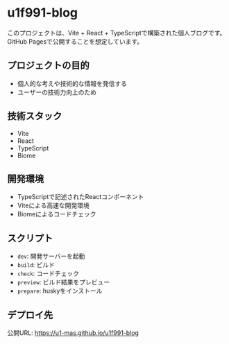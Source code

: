 # u1f991-blog

このプロジェクトは、Vite + React + TypeScriptで構築された個人ブログです。
GitHub Pagesで公開することを想定しています。

## プロジェクトの目的

- 個人的な考えや技術的な情報を発信する
- ユーザーの技術力向上のため

## 技術スタック

- Vite
- React
- TypeScript
- Biome

## 開発環境

- TypeScriptで記述されたReactコンポーネント
- Viteによる高速な開発環境
- Biomeによるコードチェック

## スクリプト

- `dev`: 開発サーバーを起動
- `build`: ビルド
- `check`: コードチェック
- `preview`: ビルド結果をプレビュー
- `prepare`: huskyをインストール

## デプロイ先

公開URL: https://u1-mas.github.io/u1f991-blog
